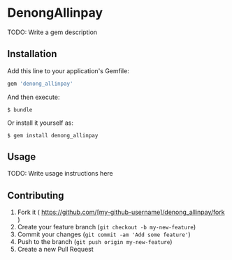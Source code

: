 # DenongAllinpay

TODO: Write a gem description

## Installation

Add this line to your application's Gemfile:

```ruby
gem 'denong_allinpay'
```

And then execute:

    $ bundle

Or install it yourself as:

    $ gem install denong_allinpay

## Usage

TODO: Write usage instructions here

## Contributing

1. Fork it ( https://github.com/[my-github-username]/denong_allinpay/fork )
2. Create your feature branch (`git checkout -b my-new-feature`)
3. Commit your changes (`git commit -am 'Add some feature'`)
4. Push to the branch (`git push origin my-new-feature`)
5. Create a new Pull Request
